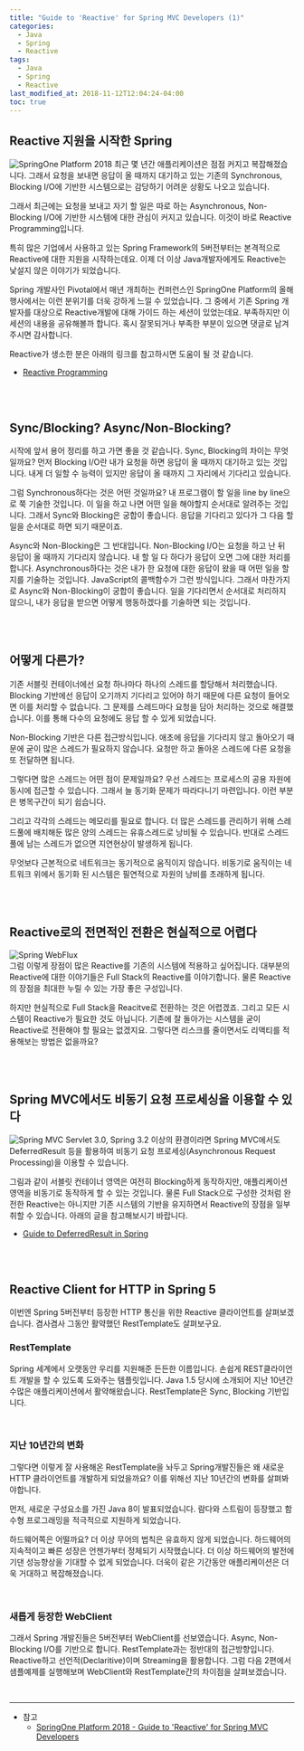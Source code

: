 ```yaml
---
title: "Guide to 'Reactive' for Spring MVC Developers (1)"
categories: 
  - Java
  - Spring
  - Reactive
tags:
  - Java
  - Spring
  - Reactive
last_modified_at: 2018-11-12T12:04:24-04:00
toc: true
---
```

Reactive 지원을 시작한 Spring
-

![SpringOne Platform 2018](https://user-images.githubusercontent.com/4060030/48657448-3fa9d200-ea74-11e8-86f5-250669140534.png "SpringOne Platform 2018")
최근 몇 년간 애플리케이션은 점점 커지고 복잡해졌습니다. 그래서 요청을 보내면 응답이 올 때까지 대기하고 있는 기존의 Synchronous, Blocking I/O에 기반한 시스템으로는 감당하기 어려운 상황도 나오고 있습니다.

그래서 최근에는 요청을 보내고 자기 할 일은 따로 하는 Asynchronous, Non-Blocking I/O에 기반한 시스템에 대한 관심이 커지고 있습니다. 이것이 바로 Reactive Programming입니다.

특히 많은 기업에서 사용하고 있는 Spring Framework의 5버전부터는 본격적으로 Reactive에 대한 지원을 시작하는데요. 이제 더 이상 Java개발자에게도 Reactive는 낯설지 않은 이야기가 되었습니다.

Spring 개발사인 Pivotal에서 매년 개최하는 컨퍼런스인 SpringOne Platform의 올해 행사에서는 이런 분위기를 더욱 강하게 느낄 수 있었습니다. 그 중에서 기존 Spring 개발자를 대상으로 Reactive개발에 대해 가이드 하는 세션이 있었는데요. 부족하지만 이 세션의 내용을 공유해볼까 합니다. 혹시 잘못되거나 부족한 부분이 있으면 댓글로 남겨주시면 감사합니다.

Reactive가 생소한 분은 아래의 링크를 참고하시면 도움이 될 것 같습니다.

- [Reactive Programming](http://wiki.sys4u.co.kr/pages/viewpage.action?pageId=7766819)

<br><br>

Sync/Blocking? Async/Non-Blocking?
-

시작에 앞서 용어 정리를 하고 가면 좋을 것 같습니다. Sync, Blocking의 차이는 무엇일까요? 먼저 Blocking I/O란 내가 요청을 하면 응답이 올 때까지 대기하고 있는 것입니다. 내게 더 일할 수 능력이 있지만 응답이 올 때까지 그 자리에서 기다리고 있습니다. 

그럼 Synchronous하다는 것은 어떤 것일까요? 내 프로그램이 할 일을 line by line으로 쭉 기술한 것입니다. 이 일을 하고 나면 어떤 일을 해야할지 순서대로 알려주는 것입니다. 그래서 Sync와 Blocking은 궁합이 좋습니다. 응답을 기다리고 있다가 그 다음 할 일을 순서대로 하면 되기 때문이죠.

Async와 Non-Blocking은 그 반대입니다. Non-Blocking I/O는 요청을 하고 난 뒤 응답이 올 때까지 기다리지 않습니다. 내 할 일 다 하다가 응답이 오면 그에 대한 처리를 합니다. Asynchronous하다는 것은 내가 한 요청에 대한 응답이 왔을 때 어떤 일을 할지를 기술하는 것입니다. JavaScript의 콜백함수가 그런 방식입니다. 그래서 마찬가지로 Async와 Non-Blocking이 궁합이 좋습니다. 일을 기다리면서 순서대로 처리하지 않으니, 내가 응답을 받으면 어떻게 행동하겠다를 기술하면 되는 것입니다.

<br><br>

어떻게 다른가?
-
기존 서블릿 컨테이너에선 요청 하나마다 하나의 스레드를 할당해서 처리했습니다. Blocking 기반에선 응답이 오기까지 기다리고 있어야 하기 때문에 다른 요청이 들어오면 이를 처리할 수 없습니다. 그 문제를 스레드마다 요청을 담아 처리하는 것으로 해결했습니다. 이를 통해 다수의 요청에도 응답 할 수 있게 되었습니다.

Non-Blocking 기반은 다른 접근방식입니다. 애초에 응답을 기다리지 않고 돌아오기 때문에 굳이 많은 스레드가 필요하지 않습니다. 요청만 하고 돌아온 스레드에 다른 요청을 또 전달하면 됩니다.

그렇다면 많은 스레드는 어떤 점이 문제일까요? 우선 스레드는 프로세스의 공용 자원에 동시에 접근할 수 있습니다. 그래서 늘 동기화 문제가 따라다니기 마련입니다. 이런 부분은 병목구간이 되기 쉽습니다. 

그리고 각각의 스레드는 메모리를 필요로 합니다. 더 많은 스레드를 관리하기 위해 스레드풀에 배치해둔 많은 양의 스레드는 유휴스레드로 낭비될 수 있습니다. 반대로 스레드풀에 남는 스레드가 없으면 지연현상이 발생하게 됩니다.

무엇보다 근본적으로 네트워크는 동기적으로 움직이지 않습니다. 비동기로 움직이는 네트워크 위에서 동기화 된 시스템은 필연적으로 자원의 낭비를 초래하게 됩니다.

<br><br>

Reactive로의 전면적인 전환은 현실적으로 어렵다
-
![Spring WebFlux](https://user-images.githubusercontent.com/4060030/48329064-53c38d00-e68a-11e8-823f-56bce05a06c5.PNG "Spring WebFlux")  
그럼 이렇게 장점이 많은 Reactive를 기존의 시스템에 적용하고 싶어집니다. 대부분의 Reactive에 대한 이야기들은 Full Stack의 Reactive를 이야기합니다. 물론 Reactive의 장점을 최대한 누릴 수 있는 가장 좋은 구성입니다.

하지만 현실적으로 Full Stack을 Reacitve로 전환하는 것은 어렵겠죠. 그리고 모든 시스템이 Reactive가 필요한 것도 아닙니다. 기존에 잘 돌아가는 시스템을 굳이 Reactive로 전환해야 할 필요는 없겠지요. 그렇다면 리스크를 줄이면서도 리액티를 적용해보는 방법은 없을까요?

<br><br>

Spring MVC에서도 비동기 요청 프로세싱을 이용할 수 있다
-
![Spring MVC](https://user-images.githubusercontent.com/4060030/48329150-af8e1600-e68a-11e8-879a-33cdf69edb35.PNG "Spring MVC")
Servlet 3.0, Spring 3.2 이상의 환경이라면 Spring MVC에서도 DeferredResult 등을 활용하여 비동기 요청 프로세싱(Asynchronous Request Processing)을 이용할 수 있습니다. 

그림과 같이 서블릿 컨테이너 영역은 여전히 Blocking하게 동작하지만, 애플리케이션 영역을 비동기로 동작하게 할 수 있는 것입니다. 물론 Full Stack으로 구성한 것처럼 완전한 Reactive는 아니지만 기존 시스템의 기반을 유지하면서 Reactive의 장점을 일부 취할 수 있습니다. 아래의 글을 참고해보시기 바랍니다.

- [Guide to DeferredResult in Spring](https://www.baeldung.com/spring-deferred-result)

<br><br>

Reactive Client for HTTP in Spring 5
-
이번엔 Spring 5버전부터 등장한 HTTP 통신을 위한 Reactive 클라이언트를 살펴보겠습니다. 겸사겸사 그동안 활약했던 RestTemplate도 살펴보구요.

### RestTemplate
Spring 세계에서 오랫동안 우리를 지원해준 든든한 이름입니다. 손쉽게 REST클라이언트 개발을 할 수 있도록 도와주는 템플릿입니다. Java 1.5 당시에 소개되어 지난 10년간 수많은 애플리케이션에서 활약해왔습니다. RestTemplate은 Sync, Blocking 기반입니다. 

<br>

### 지난 10년간의 변화
그렇다면 이렇게 잘 사용해온 RestTemplate을 놔두고 Spring개발진들은 왜 새로운 HTTP 클라이언트를 개발하게 되었을까요? 이를 위해선 지난 10년간의 변화를 살펴봐야합니다.

먼저, 새로운 구성요소를 가진 Java 8이 발표되었습니다. 람다와 스트림이 등장했고 함수형 프로그래밍을 적극적으로 지원하게 되었습니다.

하드웨어쪽은 어떨까요? 더 이상 무어의 법칙은 유효하지 않게 되었습니다. 하드웨어의 지속적이고 빠른 성장은 언젠가부터 정체되기 시작했습니다. 더 이상 하드웨어의 발전에 기댄 성능향상을 기대할 수 없게 되었습니다. 더욱이 같은 기간동안 애플리케이션은 더욱 거대하고 복잡해졌습니다.

<br>

### 새롭게 등장한 WebClient
그래서 Spring 개발진들은 5버전부터 WebClient를 선보였습니다. Async, Non-Blocking I/O를 기반으로 합니다. RestTemplate과는 정반대의 접근방향입니다. Reactive하고 선언적(Declaritive)이며 Streaming을 활용합니다. 그럼 다음 2편에서 샘플예제를 실행해보며 WebClient와 RestTemplate간의 차이점을 살펴보겠습니다.

<br>

- - -
* 참고
    - [SpringOne Platform 2018 - Guide to 'Reactive' for Spring MVC Developers](https://content.pivotal.io/springone-platform-2018/guide-to-reactive-for-spring-mvc-developers)